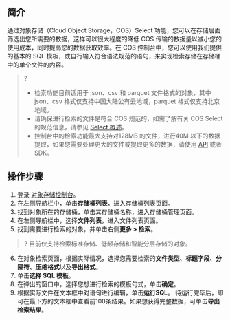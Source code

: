 ## 简介

通过对象存储（Cloud Object Storage，COS）Select 功能，您可以在存储层面筛选出您所需要的数据，这样可以很大程度的降低 COS 传输的数据量以减小您的使用成本，同时提高您的数据获取效率。在 COS 控制台中，您可以使用我们提供的基本的 SQL 模板，或自行输入符合语法规范的语句，来实现检索存储在存储桶中的单个文件的内容。

>?
>
>- 检索功能目前适用于 json、csv 和 parquet 文件格式的对象，其中 json、csv 格式仅支持中国大陆公有云地域，parquet 格式仅支持北京地域。
>- 请确保进行检索的文件是符合 COS 规范的，如需了解有关 COS Select 的规范信息，请参见 [Select 概述](https://cloud.tencent.com/document/product/436/37635)。
>- 控制台中的检索功能最大支持对128MB 的文件，进行40M 以下的数据提取，如果您需要处理更大的文件或提取更多的数据，请使用 [API](https://cloud.tencent.com/document/product/436/37641) 或者 SDK。
>

## 操作步骤

1. 登录 [对象存储控制台](https://console.cloud.tencent.com/cos5)。
2. 在左侧导航栏中，单击**存储桶列表**，进入存储桶列表页面。
3. 找到对象所在的存储桶，单击其存储桶名称，进入存储桶管理页面。
4. 在左侧导航栏中，选择**文件列表**，进入文件列表页面。
5. 找到需要进行检索的对象，并单击右侧**更多 > 检索**。
>? 目前仅支持检索标准存储、低频存储和智能分层存储的对象。
>
6. 在对象检索页面，根据实际情况，选择您需要检索的**文件类型**、**标题字段**、**分隔符**、**压缩格式**以及**导出格式**。
7. 单击**选择 SQL 模板**。
8. 在弹出的窗口中，选择您想进行检索的模板句式，单击**确定**。
9. 根据实际文件在文本框中对语句进行编辑，单击**运行SQL**。
待运行完毕后，即可在最下方的文本框中查看前100条结果。如果想获得完整数据，可单击**导出检索结果**。


